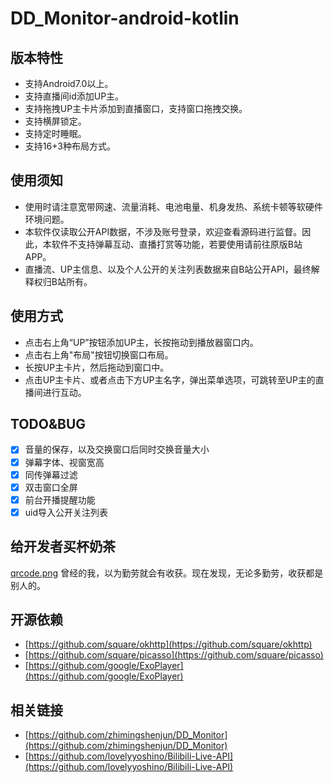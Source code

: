 # DD_Monitor-android-kotlin

## 版本特性
- 支持Android7.0以上。
- 支持直播间id添加UP主。
- 支持拖拽UP主卡片添加到直播窗口，支持窗口拖拽交换。
- 支持横屏锁定。
- 支持定时睡眠。
- 支持16+3种布局方式。

## 使用须知
- 使用时请注意宽带网速、流量消耗、电池电量、机身发热、系统卡顿等软硬件环境问题。
- 本软件仅读取公开API数据，不涉及账号登录，欢迎查看源码进行监督。因此，本软件不支持弹幕互动、直播打赏等功能，若要使用请前往原版B站APP。
- 直播流、UP主信息、以及个人公开的关注列表数据来自B站公开API，最终解释权归B站所有。

## 使用方式
- 点击右上角“UP”按钮添加UP主，长按拖动到播放器窗口内。
- 点击右上角"布局"按钮切换窗口布局。
- 长按UP主卡片，然后拖动到窗口中。
- 点击UP主卡片、或者点击下方UP主名字，弹出菜单选项，可跳转至UP主的直播间进行互动。

## TODO&BUG
- [x] 音量的保存，以及交换窗口后同时交换音量大小
- [x] 弹幕字体、视窗宽高
- [x] 同传弹幕过滤
- [x] 双击窗口全屏
- [x] 前台开播提醒功能
- [x] uid导入公开关注列表

## 给开发者买杯奶茶
[qrcode.png](qrcode.png)
曾经的我，以为勤劳就会有收获。现在发现，无论多勤劳，收获都是别人的。

## 开源依赖
- [https://github.com/square/okhttp](https://github.com/square/okhttp)
- [https://github.com/square/picasso](https://github.com/square/picasso)
- [https://github.com/google/ExoPlayer](https://github.com/google/ExoPlayer)

## 相关链接
- [https://github.com/zhimingshenjun/DD_Monitor](https://github.com/zhimingshenjun/DD_Monitor)
- [https://github.com/lovelyyoshino/Bilibili-Live-API](https://github.com/lovelyyoshino/Bilibili-Live-API)